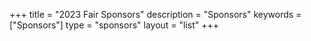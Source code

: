 +++
title = "2023 Fair Sponsors"
description = "Sponsors"
keywords = ["Sponsors"]
type = "sponsors"
layout = "list"
+++

